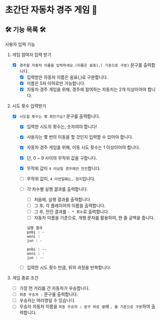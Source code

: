 # 초간단 자동차 경주 게임 🚗

## 🛠️ 기능 목록 🛠️

사용자 입력 기능

1. 게임 참여자 입력 받기

   - [x] `경주할 자동차 이름을 입력하세요.(이름은 쉼표(,) 기준으로 구분)` 문구를 출력합니다.
     - [x] 입력받은 자동차 이름은 쉼표(,)로 구분합니다.
     - [x] 이름은 5자 이하로만 가능합니다.
     - [x] 자동차 경주 게임을 위해, 경주에 참여하는 자동차는 2개 이상이어야 합니다.

2. 시도 횟수 입력받기

   - [x] `시도할 횟수는 몇 회인가요?` 문구를 출력합니다.

     - [x] 입력한 시도의 횟수는, 숫자여야 합니다!
     - [x] 사용자는 몇 번의 이동을 할 것인지 입력할 수 있어야 합니다.
     - [x] 자동차 경주 게임을 위해, 이동 시도 횟수는 1 이상이어야 합니다.
     - [x] 단, 0 ~ 9 사이의 무작위 값을 구합니다.
     - [x] 무작위 값이 `4 이상일 경우에만 전진`합니다.
     - [ ] 무작위 값이, `4 미만일떄는, 정지`입니다.
     - [ ] 각 차수별 실행 결과를 출력합니다.

       - [ ] 처음에, 실행 결과를 출력합니다.
       - [ ] 그 후, 각 플레이어의 이름을 출력합니다.
       - [ ] 그 후, 전진 결과를 `- * 횟수`로 출력합니다.
       - [ ] 자동차 이름을 기준으로, 개행 문자를 활용하여, 한 줄 공백을 줍니다.

       ```
       실행 결과
       pobi : -
       woni :
       jun : -

       pobi : --
       woni : -
       jun : --
       ```

     - [ ] 입력한 시도 횟수 만큼, 위의 과정을 반복합니다.

3. 게임 종료 조건
   - [ ] 가장 먼 거리를 간 자동차가 우승합니다.
   - [ ] `최종 우승자 :` 문구를 출력합니다.
   - [ ] 우승자는 여러명일 수 있습니다.
   - [ ] 우승자 자동차 이름을 `최종 우승자 : 문구 바로 옆`에 `, 를 기준으로 구분`하여 출력합니다.
